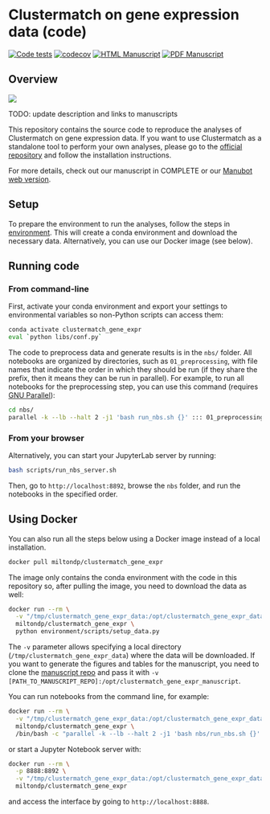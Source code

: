 # Clustermatch on gene expression data (code)

[![Code tests](https://github.com/greenelab/clustermatch-gene-expr/actions/workflows/pytest.yaml/badge.svg)](https://github.com/greenelab/clustermatch-gene-expr/actions/workflows/pytest.yaml)
[![codecov](https://codecov.io/gh/greenelab/clustermatch-gene-expr/branch/main/graph/badge.svg?token=QNK6O3Y1VF)](https://codecov.io/gh/greenelab/clustermatch-gene-expr)
[![HTML Manuscript](https://img.shields.io/badge/manuscript-HTML-blue.svg)](https://greenelab.github.io/clustermatch-gene-expr-manuscript/)
[![PDF Manuscript](https://img.shields.io/badge/manuscript-PDF-blue.svg)](https://greenelab.github.io/clustermatch-gene-expr-manuscript/manuscript.pdf)


## Overview

![](images/cm_gene_expr_overview.png)

TODO: update description and links to manuscripts

This repository contains the source code to reproduce the analyses of Clustermatch on gene expression data.
If you want to use Clustermatch as a standalone tool to perform your own analyses, please go to the [official repository](https://github.com/sinc-lab/clustermatch) and follow the installation instructions.

For more details, check out our manuscript in COMPLETE or our [Manubot web version](https://greenelab.github.io/clustermatch-gene-expr-manuscript/).


## Setup

To prepare the environment to run the analyses, follow the steps in [environment](environment/).
This will create a conda environment and download the necessary data.
Alternatively, you can use our Docker image (see below).

## Running code

### From command-line

First, activate your conda environment and export your settings to environmental variables so non-Python scripts can access them:
```bash
conda activate clustermatch_gene_expr
eval `python libs/conf.py`
```

The code to preprocess data and generate results is in the `nbs/` folder.
All notebooks are organized by directories, such as `01_preprocessing`, with file names that indicate the order in which they should be run (if they share the prefix, then it means they can be run in parallel).
For example, to run all notebooks for the preprocessing step, you can use this command (requires [GNU Parallel](https://www.gnu.org/software/parallel/)):

```bash
cd nbs/
parallel -k --lb --halt 2 -j1 'bash run_nbs.sh {}' ::: 01_preprocessing/*.ipynb
```

<!--
Or if you want to run all the analyses at once, you can use:

```bash
shopt -s globstar
parallel -k --lb --halt 2 -j1 'bash run_nbs.sh {}' ::: nbs/{,**/}*.ipynb
```
-->

### From your browser

Alternatively, you can start your JupyterLab server by running:

```bash
bash scripts/run_nbs_server.sh
```

Then, go to `http://localhost:8892`, browse the `nbs` folder, and run the notebooks in the specified order.

## Using Docker

You can also run all the steps below using a Docker image instead of a local installation.

```bash
docker pull miltondp/clustermatch_gene_expr
```

The image only contains the conda environment with the code in this repository so, after pulling the image, you need to download the data as well:

```bash
docker run --rm \
  -v "/tmp/clustermatch_gene_expr_data:/opt/clustermatch_gene_expr_data" \
  miltondp/clustermatch_gene_expr \
  python environment/scripts/setup_data.py
```

The `-v` parameter allows specifying a local directory (`/tmp/clustermatch_gene_expr_data`) where the data will be downloaded.
If you want to generate the figures and tables for the manuscript, you need to clone the [manuscript repo](https://github.com/greenelab/clustermatch-gene-expr-manuscript) and pass it with `-v [PATH_TO_MANUSCRIPT_REPO]:/opt/clustermatch_gene_expr_manuscript`.

You can run notebooks from the command line, for example:

```bash
docker run --rm \
  -v "/tmp/clustermatch_gene_expr_data:/opt/clustermatch_gene_expr_data" \
  miltondp/clustermatch_gene_expr \
  /bin/bash -c "parallel -k --lb --halt 2 -j1 'bash nbs/run_nbs.sh {}' ::: nbs/01_preprocessing/*.ipynb"
```

or start a Jupyter Notebook server with:

```bash
docker run --rm \
  -p 8888:8892 \
  -v "/tmp/clustermatch_gene_expr_data:/opt/clustermatch_gene_expr_data" \
  miltondp/clustermatch_gene_expr
```

and access the interface by going to `http://localhost:8888`.
